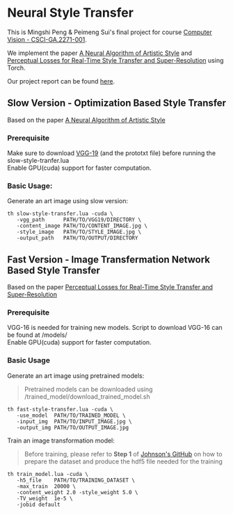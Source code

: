 # Neural Style Transfer

This is Mingshi Peng & Peimeng Sui's final project for course [Computer Vision - CSCI-GA.2271-001][CVCourse].

We implement the paper [A Neural Algorithm of Artistic Style][Gatys] and   
 [Perceptual Losses for Real-Time Style Transfer and Super-Resolution][Justin] using Torch.

Our project report can be found [here][report].

## Slow Version - Optimization Based Style Transfer
 Based on the paper [A Neural Algorithm of Artistic Style][Gatys]
### Prerequisite
 Make sure to download [VGG-19](https://gist.github.com/ksimonyan/3785162f95cd2d5fee77#file-readme-md) (and the prototxt file) before running the slow-style-tranfer.lua  
 Enable GPU(cuda) support for faster computation.

### Basic Usage:
 Generate an art image using slow version:
```
th slow-style-transfer.lua -cuda \  
   -vgg_path      PATH/TO/VGG19/DIRECTORY \    
   -content_image PATH/TO/CONTENT_IMAGE.jpg \    
   -style_image   PATH/TO/STYLE_IMAGE.jpg \    
   -output_path   PATH/TO/OUTPUT/DIRECTORY
```
  
  
  
## Fast Version - Image Transfermation Network Based Style Transfer
 Based on the paper [Perceptual Losses for Real-Time Style Transfer and Super-Resolution][Justin]
### Prerequisite

 VGG-16 is needed for training new models. Script to download VGG-16 can be found at /models/  
 Enable GPU(cuda) support for faster computation.
 
### Basic Usage
Generate an art image using pretrained models:
> Pretrained models can be downloaded using /trained_model/download_trained_model.sh  

```
th fast-style-transfer.lua -cuda \
   -use_model  PATH/TO/TRAINED_MODEL \ 
   -input_img  PATH/TO/INPUT_IMAGE.jpg \
   -output_img PATH/TO/OUTPUT_IMAGE.jpg 
```

Train an image transformation model:
> Before training, please refer to **Step 1** of [Johnson's GitHub][TrainModel] on how to prepare the dataset and produce the hdf5 file needed for the training

```
th train_model.lua -cuda \ 
   -h5_file    PATH/TO/TRAINING_DATASET \
   -max_train  20000 \
   -content_weight 2.0 -style_weight 5.0 \ 
   -TV_weight  1e-5 \
   -jobid default 
```


[CVCourse]:http://cs.nyu.edu/~fergus/teaching/vision/
[Gatys]:https://arxiv.org/abs/1508.06576
[Justin]:http://cs.stanford.edu/people/jcjohns/eccv16/
[TrainModel]:https://github.com/jcjohnson/fast-neural-style/blob/master/doc/training.md
[report]:http://cs.nyu.edu/~mp4504/Implementation-Two-Approaches.pdf




